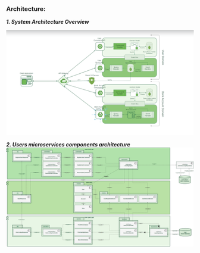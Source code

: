 ### Architecture:

***1. System Architecture Overview***

![](user-management/architecture_diagrams/system_architecture.png)

***2. Users microservices components architecture***
![](user-management/architecture_diagrams/users_micro_services_components.JPG)